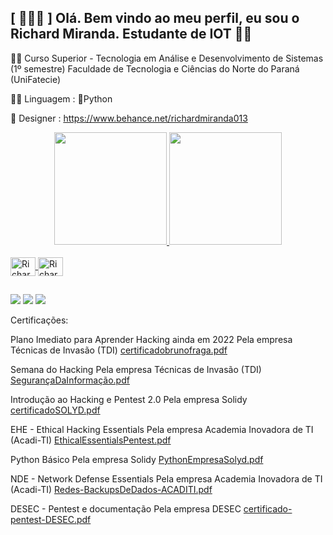 ## [ 👨🏻‍💻 ] Olá. Bem vindo ao meu perfil, eu sou o Richard Miranda. Estudante de IOT 🧠💚

🧑‍🎓 Curso Superior - Tecnologia em Análise e Desenvolvimento de Sistemas (1º semestre)
Faculdade de Tecnologia e Ciências do Norte do Paraná (UniFatecie) 

👨‍💻 Linguagem : 🐍Python

🎨 Designer : https://www.behance.net/richardmiranda013


<div align="center">
  <a href="https://www.instagram.com/rhd_013/">
  <img height="180em" src="https://github-readme-stats.vercel.app/api?username=Bright013&show_icons=true&theme=dracula&include_all_commits=true&count_private=true"/>
  <img height="180em" src="https://github-readme-stats.vercel.app/api/top-langs/?username=Bright013&layout=compact&langs_count=7&theme=dracula"/>
</div>
<div style="display: inline_block"><br>
  <img align="center" alt="Richard-Linux" height="30" width="40" src="https://cdn.jsdelivr.net/gh/devicons/devicon/icons/linux/linux-original.svg" />
  <img align="center" alt="Richard-Python" height="30" width="40" src="https://cdn.jsdelivr.net/gh/devicons/devicon/icons/python/python-original.svg" />
 </div>
 
  ##
  
</div>
 
 
<div>
  
  <a href="https://www.instagram.com/rhd_013/" target="_blank"><img src="https://img.shields.io/badge/-Instagram-%23E4405F?style=for-the- badge&logo=instagram&logoColor=white" target="_blank"></a>
<a href="https://discord.com/channels/998353395964444692/998353396492939407" target="_blank"><img src="https://img.shields.io/badge/Discord-7289DA?style=for-the-badge&logo= discord&logoColor=white" target="_blank"></a>
  <a href="https://www.linkedin.com/in/richard-miranda-aa42a3208/" target="_blank"><img src="https://img.shields.io/badge/LinkedIn-0077B5"></a>
</div>






Certificações:








Plano Imediato para Aprender Hacking ainda em 2022 Pela empresa Técnicas de Invasão (TDI)
[certificadobrunofraga.pdf](https://github.com/Bright013/Bright013/files/9666929/certificadobrunofraga.pdf)



Semana do Hacking
Pela empresa Técnicas de Invasão (TDI)
[SegurançaDaInformação.pdf](https://github.com/Bright013/Bright013/files/9176516/SegurancaDaInformacao.pdf)


Introdução ao Hacking e Pentest 2.0
Pela empresa Solidy
[certificadoSOLYD.pdf](https://github.com/Bright013/Bright013/files/9176517/certificadoSOLYD.pdf)


EHE - Ethical Hacking Essentials
Pela empresa Academia Inovadora
de TI (Acadi-TI)
[EthicalEssentialsPentest.pdf](https://github.com/Bright013/Bright013/files/9176518/EthicalEssentialsPentest.pdf)

Python Básico
Pela empresa Solidy
[PythonEmpresaSolyd.pdf](https://github.com/Bright013/Bright013/files/9176724/PythonEmpresaSolyd.pdf)


NDE - Network Defense Essentials
Pela empresa Academia Inovadora de TI (Acadi-TI)
[Redes-BackupsDeDados-ACADITI.pdf](https://github.com/Bright013/Bright013/files/9257396/Redes-BackupsDeDados-ACADITI.pdf)

DESEC - Pentest e documentação
Pela empresa DESEC
[certificado-pentest-DESEC.pdf](https://github.com/Bright013/Bright013/files/10099619/certificado-pentest-DESEC.pdf)
